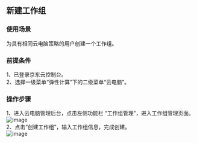 ## 新建工作组
### 使用场景
为具有相同云电脑策略的用户创建一个工作组。<br>
### 前提条件
1、已登录京东云控制台。<br>
2、选择一级菜单“弹性计算”下的二级菜单“云电脑”。<br>
### 操作步骤
1、进入云电脑管理后台，点击左侧功能栏  “工作组管理”，进入工作组管理页面。<br>
![image](https://user-images.githubusercontent.com/103625856/172800685-4bd23fca-fbfe-43e1-9bda-70f7e56da5cc.png)<br>
2、点击“创建工作组”，输入工作组信息，完成创建。<br>
![image](https://user-images.githubusercontent.com/103625856/172800884-74169629-f011-4b7c-aaa0-edd8616a71cb.png)<br>


